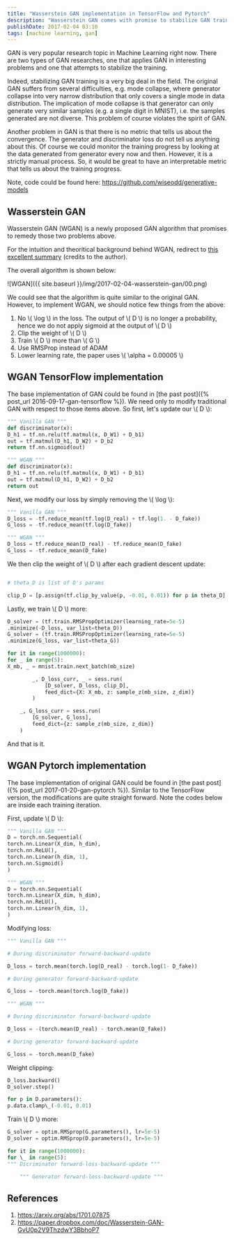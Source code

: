 ```yaml
---
title: "Wasserstein GAN implementation in TensorFlow and Pytorch"
description: "Wasserstein GAN comes with promise to stabilize GAN training and abolish mode collapse problem in GAN."
publishDate: 2017-02-04 03:10
tags: [machine learning, gan]
---
```


GAN is very popular research topic in Machine Learning right now. There are two types of GAN researches, one that applies GAN in interesting problems and one that attempts to stabilize the training.

Indeed, stabilizing GAN training is a very big deal in the field. The original GAN suffers from several difficulties, e.g. mode collapse, where generator collapse into very narrow distribution that only covers a single mode in data distribution. The implication of mode collapse is that generator can only generate very similar samples (e.g. a single digit in MNIST), i.e. the samples generated are not diverse. This problem of course violates the spirit of GAN.

Another problem in GAN is that there is no metric that tells us about the convergence. The generator and discriminator loss do not tell us anything about this. Of course we could monitor the training progress by looking at the data generated from generator every now and then. However, it is a strictly manual process. So, it would be great to have an interpretable metric that tells us about the training progress.

Note, code could be found here: <https://github.com/wiseodd/generative-models>

## Wasserstein GAN

Wasserstein GAN (WGAN) is a newly proposed GAN algorithm that promises to remedy those two problems above.

For the intuition and theoritical background behind WGAN, redirect to [this excellent summary](https://paper.dropbox.com/doc/Wasserstein-GAN-GvU0p2V9ThzdwY3BbhoP7) (credits to the author).

The overall algorithm is shown below:

![WGAN]({{ site.baseurl }}/img/2017-02-04-wasserstein-gan/00.png)

We could see that the algorithm is quite similar to the original GAN. However, to implement WGAN, we should notice few things from the above:

1. No \\( \log \\) in the loss. The output of \\( D \\) is no longer a probability, hence we do not apply sigmoid at the output of \\( D \\)
2. Clip the weight of \\( D \\)
3. Train \\( D \\) more than \\( G \\)
4. Use RMSProp instead of ADAM
5. Lower learning rate, the paper uses \\( \alpha = 0.00005 \\)

## WGAN TensorFlow implementation

The base implementation of GAN could be found in [the past post]({% post_url 2016-09-17-gan-tensorflow %}). We need only to modify traditional GAN with respect to those items above. So first, let's update our \\( D \\):

```python
""" Vanilla GAN """
def discriminator(x):
D_h1 = tf.nn.relu(tf.matmul(x, D_W1) + D_b1)
out = tf.matmul(D_h1, D_W2) + D_b2
return tf.nn.sigmoid(out)

""" WGAN """
def discriminator(x):
D_h1 = tf.nn.relu(tf.matmul(x, D_W1) + D_b1)
out = tf.matmul(D_h1, D_W2) + D_b2
return out
```

Next, we modify our loss by simply removing the \\( \log \\):

```python
""" Vanilla GAN """
D_loss = -tf.reduce_mean(tf.log(D_real) + tf.log(1. - D_fake))
G_loss = -tf.reduce_mean(tf.log(D_fake))

""" WGAN """
D_loss = tf.reduce_mean(D_real) - tf.reduce_mean(D_fake)
G_loss = -tf.reduce_mean(D_fake)
```

We then clip the weight of \\( D \\) after each gradient descent update:

```python

# theta_D is list of D's params

clip_D = [p.assign(tf.clip_by_value(p, -0.01, 0.01)) for p in theta_D]
```

Lastly, we train \\( D \\) more:

```python
D_solver = (tf.train.RMSPropOptimizer(learning_rate=5e-5)
.minimize(-D_loss, var_list=theta_D))
G_solver = (tf.train.RMSPropOptimizer(learning_rate=5e-5)
.minimize(G_loss, var_list=theta_G))

for it in range(1000000):
for _ in range(5):
X_mb, _ = mnist.train.next_batch(mb_size)

        _, D_loss_curr, _ = sess.run(
            [D_solver, D_loss, clip_D],
            feed_dict={X: X_mb, z: sample_z(mb_size, z_dim)}
        )

    _, G_loss_curr = sess.run(
        [G_solver, G_loss],
        feed_dict={z: sample_z(mb_size, z_dim)}
    )

```

And that is it.

## WGAN Pytorch implementation

The base implementation of original GAN could be found in [the past post]({% post_url 2017-01-20-gan-pytorch %}). Similar to the TensorFlow version, the modifications are quite straight forward. Note the codes below are inside each training iteration.

First, update \\( D \\):

```python
""" Vanilla GAN """
D = torch.nn.Sequential(
torch.nn.Linear(X_dim, h_dim),
torch.nn.ReLU(),
torch.nn.Linear(h_dim, 1),
torch.nn.Sigmoid()
)

""" WGAN """
D = torch.nn.Sequential(
torch.nn.Linear(X_dim, h_dim),
torch.nn.ReLU(),
torch.nn.Linear(h_dim, 1),
)
```

Modifying loss:

```python
""" Vanilla GAN """

# During discriminator forward-backward-update

D_loss = torch.mean(torch.log(D_real) - torch.log(1- D_fake))

# During generator forward-backward-update

G_loss = -torch.mean(torch.log(D_fake))

""" WGAN """

# During discriminator forward-backward-update

D_loss = -(torch.mean(D_real) - torch.mean(D_fake))

# During generator forward-backward-update

G_loss = -torch.mean(D_fake)
```

Weight clipping:

```python
D_loss.backward()
D_solver.step()

for p in D.parameters():
p.data.clamp\_(-0.01, 0.01)
```

Train \\( D \\) more:

```python
G_solver = optim.RMSprop(G.parameters(), lr=5e-5)
D_solver = optim.RMSprop(D.parameters(), lr=5e-5)

for it in range(1000000):
for \_ in range(5):
""" Dicriminator forward-loss-backward-update """

    """ Generator forward-loss-backward-update """

```

## References

1. <https://arxiv.org/abs/1701.07875>
2. <https://paper.dropbox.com/doc/Wasserstein-GAN-GvU0p2V9ThzdwY3BbhoP7>
